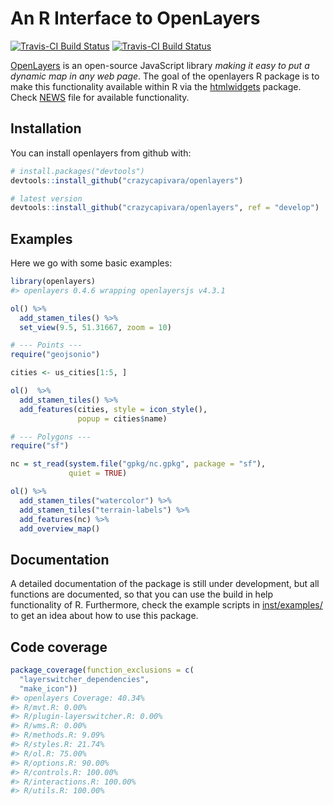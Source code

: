 
<!-- README.md is generated from README.Rmd. Please edit that file -->
An R Interface to OpenLayers
============================

[![Travis-CI Build Status](https://travis-ci.org/crazycapivara/openlayers.svg?branch=master)](https://travis-ci.org/crazycapivara/openlayers) [![Travis-CI Build Status](https://travis-ci.org/crazycapivara/openlayers.svg?branch=develop)](https://travis-ci.org/crazycapivara/openlayers)

[OpenLayers](https://openlayers.org/) is an open-source JavaScript library *making it easy to put a dynamic map in any web page*. The goal of the openlayers R package is to make this functionality available within R via the [htmlwidgets](https://github.com/ramnathv/htmlwidgets) package. Check [NEWS](NEWS.md) file for available functionality.

Installation
------------

You can install openlayers from github with:

``` r
# install.packages("devtools")
devtools::install_github("crazycapivara/openlayers")

# latest version
devtools::install_github("crazycapivara/openlayers", ref = "develop")
```

Examples
--------

Here we go with some basic examples:

``` r
library(openlayers)
#> openlayers 0.4.6 wrapping openlayersjs v4.3.1
```

``` r
ol() %>%
  add_stamen_tiles() %>%
  set_view(9.5, 51.31667, zoom = 10)

# --- Points ---
require("geojsonio")

cities <- us_cities[1:5, ]

ol()  %>%
  add_stamen_tiles() %>%
  add_features(cities, style = icon_style(),
               popup = cities$name)

# --- Polygons ---
require("sf")

nc = st_read(system.file("gpkg/nc.gpkg", package = "sf"),
             quiet = TRUE)

ol() %>%
  add_stamen_tiles("watercolor") %>%
  add_stamen_tiles("terrain-labels") %>%
  add_features(nc) %>%
  add_overview_map()
```

Documentation
-------------

A detailed documentation of the package is still under development, but all functions are documented, so that you can use the build in help functionality of R. Furthermore, check the example scripts in [inst/examples/](inst/examples/) to get an idea about how to use this package.

Code coverage
-------------

``` r
package_coverage(function_exclusions = c(
  "layerswitcher_dependencies",
  "make_icon"))
#> openlayers Coverage: 40.34%
#> R/mvt.R: 0.00%
#> R/plugin-layerswitcher.R: 0.00%
#> R/wms.R: 0.00%
#> R/methods.R: 9.09%
#> R/styles.R: 21.74%
#> R/ol.R: 75.00%
#> R/options.R: 90.00%
#> R/controls.R: 100.00%
#> R/interactions.R: 100.00%
#> R/utils.R: 100.00%
```
